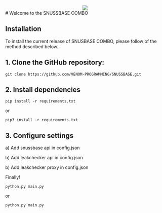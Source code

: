 <div align="center">
  <img src="https://www.thestoryoftexas.com/upload/images/events/movies/venomwisp-banner.png">
</div>
# Welcome to the SNUSSBASE COMBO

## Installation

To install the current release of SNUSBASE COMBO, please follow of the method described below.


## 1. Clone the GitHub repository:

```shell
git clone https://github.com/VENOM-PROGRAMMING/SNUSSBASE.git
```

## 2. Install dependencies

```shell
pip install -r requirements.txt
```
or
```shell
pip3 install -r requirements.txt
```

## 3. Configure settings

  a) Add snussbase api in config.json
  
  b) Add leakchecker api in config.json
  
  b) Add leakchecker proxy in config.json


Finally!

```shell
python.py main.py
```
or
```shell
python.py main.py
```





